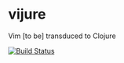 # vijure
Vim [to be] transduced to Clojure

[![Build Status](https://travis-ci.org/bodza/vijure.svg?branch=master)](https://travis-ci.org/bodza/vijure)
